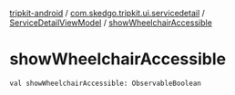[tripkit-android](../../index.md) / [com.skedgo.tripkit.ui.servicedetail](../index.md) / [ServiceDetailViewModel](index.md) / [showWheelchairAccessible](./show-wheelchair-accessible.md)

# showWheelchairAccessible

`val showWheelchairAccessible: ObservableBoolean`